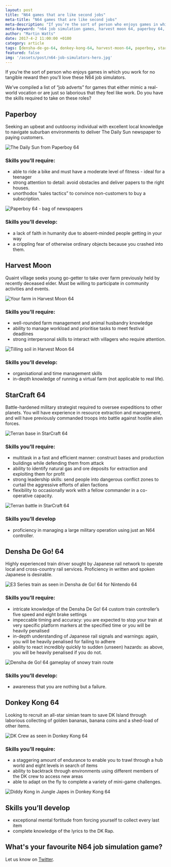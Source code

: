 ```yaml
---
layout: post
title: "N64 games that are like second jobs"
meta-title: "N64 games that are like second jobs"
meta-description: "If you’re the sort of person who enjoys games in which you work for no tangible reward then you’ll love these N64 job simulators."
meta-keyword: "n64 job simulation games, harvest moon 64, paperboy 64, starcraft 64, densha de go 64"
author: "Martin Watts"
date: 2017-4-2 11:00:00 +0100
category: article
tags: [densha-de-go-64, donkey-kong-64, harvest-moon-64, paperboy, starcraft-64]
featured: false
img: '/assets/post/n64-job-simulators-hero.jpg'
---
```

If you’re the sort of person who enjoys games in which you work for no tangible reward then you’ll love these N64 job simulators.

We’ve compiled a list of “job adverts” for games that either mimic a real-world vocation or are just so laborious that they feel like work. Do you have the skills required to take on these roles?

## Paperboy ##

Seeking an upbeat and outdoorsy individual with excellent local knowledge to navigate suburban environments to deliver The Daily Sun newspaper to paying customers.

![The Daily Sun from Paperboy 64](/assets/images/games/paperboy/paperboy-64-the-daily-sun.jpg)

### Skills you’ll require: ###
- able to ride a bike and must have a moderate level of fitness - ideal for a teenager
- strong attention to detail: avoid obstacles and deliver papers to the right houses.
- unorthodox “sales tactics” to convince non-customers to buy a subscription.

![Paperboy 64 - bag of newspapers](/assets/images/games/paperboy/paperboy-64-papers.jpg)

### Skills you’ll develop: ###
- a lack of faith in humanity due to absent-minded people getting in your way
- a crippling fear of otherwise ordinary objects because you crashed into them.

## Harvest Moon ##
Quaint village seeks young go-getter to take over farm previously held by recently deceased elder. Must be willing to participate in community activities and events.

![Your farm in Harvest Moon 64](/assets/images/games/harvest-moon-64/harvest-moon-farm.jpg)

### Skills you’ll require: ###
- well-rounded farm management and animal husbandry knowledge
- ability to manage workload and prioritise tasks to meet festival deadlines
- strong interpersonal skills to interact with villagers who require attention.

![Tilling soil in Harvest Moon 64](/assets/images/games/harvest-moon-64/harvest-moon-tilling-soil.jpg)

### Skills you’ll develop: ###
- organisational and time management skills
- in-depth knowledge of running a virtual farm (not applicable to real life).

## StarCraft 64 ##

Battle-hardened military strategist required to oversee expeditions to other planets. You will have experience in resource extraction and management, and will have previously commanded troops into battle against hostile alien forces.

![Terran base in StarCraft 64](/assets/images/games/starcraft-64/starcraft-64-terran-base.jpg)

### Skills you’ll require: ###
- multitask in a fast and efficient manner: construct bases and production buildings while defending them from attack
- ability to identify natural gas and ore deposits for extraction and exploiting them for profit
- strong leadership skills: send people into dangerous conflict zones to curtail the aggressive efforts of alien factions
- flexibility to occasionally work with a fellow commander in a co-operative capacity.

![Terran battle in StarCraft 64](/assets/images/games/starcraft-64/starcraft-64-terran-battle.jpg)

### Skills you’ll develop ###
- proficiency in managing a large military operation using just an N64 controller.

## Densha De Go! 64 ##

Highly experienced train driver sought by Japanese rail network to operate local and cross-country rail services. Proficiency in written and spoken Japanese is desirable.

![E3 Series train as seen in Densha de Go! 64 for Nintendo 64](/assets/images/games/densha-de-go-64/densha-de-go-64-e3-series-train.jpg)

### Skills you’ll require: ###
- intricate knowledge of the Densha De Go! 64 custom train controller’s five speed and eight brake settings
- impeccable timing and accuracy: you are expected to stop your train at very specific platform markers at the specified time or you will be heavily penalised
- in-depth understanding of Japanese rail signals and warnings: again, you will be heavily penalised for failing to adhere
- ability to react incredibly quickly to sudden (unseen) hazards: as above, you will be heavily penalised if you do not.

![Densha de Go! 64 gameplay of snowy train route](/assets/images/games/densha-de-go-64/densha-de-go-64-snow-line.jpg)

### Skills you’ll develop: ###
- awareness that you are nothing but a failure.

## Donkey Kong 64 ##
Looking to recruit an all-star simian team to save DK Island through laborious collecting of golden bananas, banana coins and a shed-load of other items.

![DK Crew as seen in Donkey Kong 64](/assets/images/games/donkey-kong-64/donkey-kong-64-dk-crew.jpg)

### Skills you’ll require: ###
- a staggering amount of endurance to enable you to trawl through a hub world and eight levels in search of items
- ability to backtrack through environments using different members of the DK crew to access new areas
- able to adapt on the fly to complete a variety of mini-game challenges.

![Diddy Kong in Jungle Japes in Donkey Kong 64](/assets/images/games/donkey-kong-64/donkey-kong-64-diddy-kong-jungle-japes.jpg)

## Skills you’ll develop ##
- exceptional mental fortitude from forcing yourself to collect every last item
- complete knowledge of the lyrics to the DK Rap.

## What's your favourite N64 job simulation game? ##

Let us know on [Twitter](http://www.twitter.com/n64gamers).